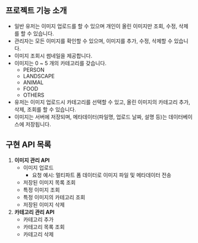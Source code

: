 ## 프로젝트 기능 소개
- 일반 유저는 이미지 업로드를 할 수 있으며 개인이 올린 이미지만 조회, 수정, 삭제를 할 수 있습니다.
- 관리자는 모든 이미지를 확인할 수 있으며, 이미지를 추가, 수정, 삭제할 수 있습니다.
- 이미지 조회시 썸네일을 제공합니다.
- 이미지는 0 ~ 5 개의 카테고리를 갖습니다.
    - PERSON
    - LANDSCAPE
    - ANIMAL
    - FOOD
    - OTHERS
- 유저는 이미지 업로드시 카테고리를 선택할 수 있고, 올린 이미지의 카테고리 추가, 삭제, 조회를 할 수 있습니다.
- 이미지는 서버에 저장되며, 메타데이터(파일명, 업로드 날짜, 설명 등)는 데이터베이스에 저장됩니다.

## 구현 API 목록

1. **이미지 관리 API**
    - 이미지 업로드
        - 요청 예시: 멀티파트 폼 데이터로 이미지 파일 및 메타데이터 전송
    - 저장된 이미지 목록 조회
    - 특정 이미지 조회
    - 특정 이미지의 카테고리 조회
    - 저장된 이미지 삭제
2. **카테고리 관리 API**
    - 카테고리 추가
    - 카테고리 목록 조회
    - 카테고리 삭제